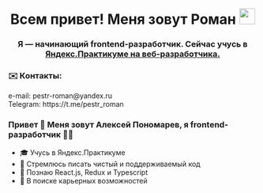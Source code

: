<h1 align="center">Всем привет! Меня зовут Роман
<img src="https://github.com/blackcater/blackcater/raw/main/images/Hi.gif" height="32"/></h1>
<h3 align="center">Я — начинающий frontend-разработчик. Сейчас учусь в <a href="https://practicum.yandex.ru/web/">Яндекс.Практикуме на веб-разработчика.</a></h3>
<h3>✉️ Контакты:</h3>
e-mail: pestr-roman@yandex.ru</br>
Telegram: https://t.me/pestr_roman</br>

### Привет 👋 Меня зовут Алексей Пономарев, я frontend-разработчик 👨‍💻

- 🎓 Учусь в Яндекс.Практикуме
- 💎 Стремлюсь писать чистый и поддерживаемый код
- 🥷 Познаю React.js, Redux и Typescript
- 💼 В поиске карьерных возможностей
